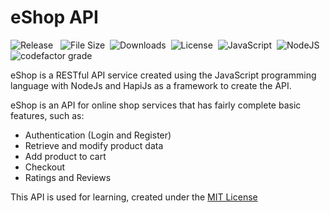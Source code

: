 # eShop API

![Release](https://img.shields.io/github/v/release/reskimulud/eshop-api) &nbsp;
![File Size](https://img.shields.io/github/repo-size/reskimulud/eshop-api?logo=github)&nbsp;
![Downloads](https://img.shields.io/github/downloads/reskimulud/eshop-api/total)&nbsp;
![License](https://img.shields.io/github/license/reskimulud/eshop-api?logo=github)&nbsp;
![JavaScript](https://img.shields.io/badge/javascript-%23323330.svg?logo=javascript&logoColor=%23F7DF1E)&nbsp;
![NodeJS](https://img.shields.io/badge/node.js-6DA55F?logo=node.js&logoColor=white)&nbsp;
![codefactor grade](https://img.shields.io/codefactor/grade/github/reskimulud/eshop-api/main?label=codefactor%20grade&logo=codefactor)&nbsp;

eShop is a RESTful API service created using the JavaScript programming language with NodeJs and HapiJs as a framework to create the API.

eShop is an API for online shop services that has fairly complete basic features, such as:

* Authentication (Login and Register)
* Retrieve and modify product data
* Add product to cart
* Checkout
* Ratings and Reviews

This API is used for learning, created under the [MIT License](LICENSE)
